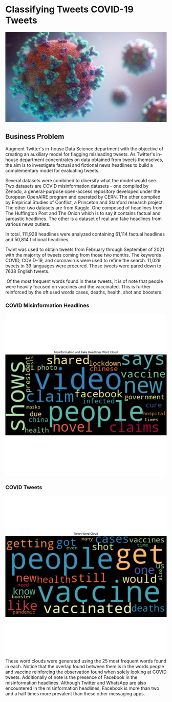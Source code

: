 # Classifying Tweets COVID-19 Tweets

![](coronavirus.jpg)

## Business Problem
Augment Twitter's in-house Data Science department with the objective of creating an auxiliary model for flagging misleading tweets.  As Twitter's in-house department concentrates on data obtained from tweets themselves, the aim is to investigate factual and fictional news headlines to build a complementary model for evaluating tweets.

Several datasets were combined to diversify what the model would see.  Two datasets are COVID misinformation datasets - one compiled by Zenodo, a general-purpose open-access repository developed under the European OpenAIRE program and operated by CERN. The other compiled by Empirical Studies of Conflict, a Princeton and Stanford research project. The other two datasets are from Kaggle. One composed of headlines from The Huffington Post and The Onion which is to say it contains factual and sarcastic headlines. The other is a dataset of real and fake headlines from various news outlets.  

In total, 111,928 headlines were analyzed containing 61,114 factual headlines and 50,814 fictional headlines.

Twint was used to obtain tweets from February through September of 2021 with the majority of tweets coming from those two months. The keywords COVID, COVID-19, and coronavirus were used to refine the search. 11,029 tweets in 39 languages were procured. Those tweets were pared down to 7638 English tweets.  

![]()
Of the most frequent words found in these tweets, it is of note that people were heavily focused on vaccines and the vaccinated. This is further reinforced by the oft used words cases, deaths, health, shot and boosters. 

### COVID Misinformation Headlines
![](Graphs_and_Visuals/fake_misinfo_wordcloud.png)
### COVID Tweets
![](Graphs_and_Visuals/tweet_wordcloud.png)
These word clouds were generated using the 25 most frequent words found in each. Notice that the overlap found between them is in the words people and vaccine reinforcing the observation found when solely looking at COVID tweets. Additionally of note is the presence of Facebook in the misinformation headlines. Although Twitter and WhatsApp are also encountered in the misinformation headlines, Facebook is more than two and a half times more prevalent than these other messaging apps.  






